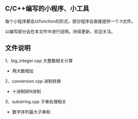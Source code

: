 
## C/C++编写的小程序、小工具

每个小程序都会以function的形式，部分程序会直接提供一个.h文件。

以编写部分会在本文件中进行说明。持续更新，欢迎关注。

## 文件说明

1、big_integer.cpp 	大整数相关计算

- 两大数相加


2、conversion.cpp	进制转换

- 十进制转N进制

3、substring.cpp	子串处理相关

- 数字序列最大子串和